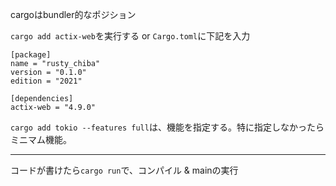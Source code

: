 cargoはbundler的なポジション

`cargo add actix-web`を実行する or `Cargo.toml`に下記を入力

```
[package]
name = "rusty_chiba"
version = "0.1.0"
edition = "2021"

[dependencies]
actix-web = "4.9.0"
```

`cargo add tokio --features full`は、機能を指定する。特に指定しなかったらミニマム機能。

---

コードが書けたら`cargo run`で、コンパイル & mainの実行

